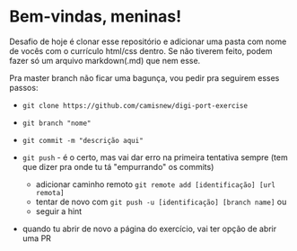 # Bem-vindas, meninas!

Desafio de hoje é clonar esse repositório e adicionar uma pasta com nome de vocês com o currículo html/css dentro.
Se não tiverem feito, podem fazer só um arquivo markdown(.md) que nem esse.

Pra master branch não ficar uma bagunça, vou pedir pra seguirem esses passos:

* `git clone https://github.com/camisnew/digi-port-exercise`

* `git branch "nome"`

* `git commit -m "descrição aqui"`

* `git push` - é o certo, mas vai dar erro na primeira tentativa sempre (tem que dizer pra onde tu tá "empurrando" os commits)

  * adicionar caminho remoto `git remote add [identificação] [url remota]`
  * tentar de novo com `git push -u [identificação] [branch name]`
  ou
  * seguir a hint

* quando tu abrir de novo a página do exercício, vai ter opção de abrir uma PR
